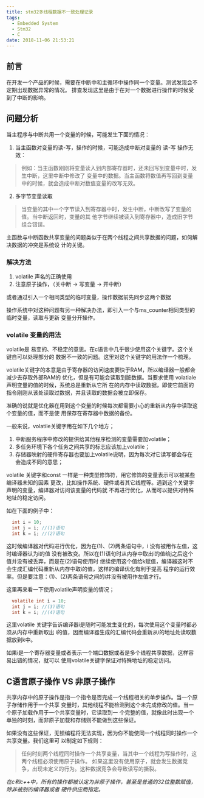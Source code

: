 ```yaml
---
title: stm32多线程数据不一致处理记录
tags:
  - Embedded System
  - Stm32
  - C
date: 2018-11-06 21:53:21
---
```


## 前言

在开发一个产品的时候，需要在中断中和主循环中操作同一个变量。测试发现会不定期出现数据异常的情况。
排查发现这里是由于在对一个数据进行操作的时候受到了中断的影响。

<!--more-->

## 问题分析

当主程序与中断共用一个变量的时候，可能发生下面的情况：

1. 当主函数对变量的读-写，操作的时候，可能造成中断对变量的 读-写 操作无效：

> 例如：当主函数刚刚将变量读入到内部寄存器时，还未回写到变量中时，发生中断，这里中断中修改了
变量中的数据。当主函数将数值再写回到变量中的时候，就会造成中断对数值变量的改写无效。

2. 多字节变量读取

> 当变量的其中一个字节读入到寄存器中时，发生中断，中断改写了变量的值。当中断返回时，变量的其
他字节继续被读入到寄存器中，造成旧字节组合错误。

主函数与中断函数共享变量的问题类似于在两个线程之间共享数据的问题，如何解决数据的冲突是系统设
计的关键。

### 解决方法

1. volatile 声名的正确使用
2. 注意原子操作，（关中断 -> 写变量 -> 开中断）

或者通过引入一个相同类型的临时变量，操作数据前先同步这两个数据

操作系统中对这种问题有另一种解决办法，即引入一个与ms_counter相同类型的临时变量，读取与更新
变量分开操作。

### volatile 变量的用法

volatile是 易变的、不稳定的意思。在c语言中几乎很少使用这个关键字。这个关键自可以处理部分的
数据不一致的问题。这里对这个关键字的用法作一个梳理。

volatile关键字的本意是由于寄存器的访问速度要快于RAM，所以编译器一般都会减少去存取外部RAM的
优化，但是有可能会读取到脏数据。当要求使用 volatiale 声明变量的值的时候，系统总是重新从它所
在的内存中读取数据，即使它前面的指令刚刚从该处读取过数据，并且读取的数据会被立即保存。

准确的说就是优化器在用到这个变量的时候每次都需要小心的重新从内存中读取这个变量的值，而不是使
用保存在寄存器中数据的备份。

一般来说，volatile关键字用在如下几个地方；

  1. 中断服务程序中修改的提供给其他程序检测的变量需要加volatile；
  2. 多任务环境下各个任务之间共享的标志应该加上volatile；
  3. 存储器映射的硬件寄存器也要加上volatile说明，因为每次对它读写都会存在会造成不同的意思；

volatile 关键字和const 一样是一种类型修饰符，用它修饰的变量表示可以被某些编译器未知的因素
更改，比如操作系统、硬件或者其它线程等。遇到这个关键字声明的变量，编译器对访问该变量的代码就
不再进行优化，从而可以提供对特殊地址的稳定访问。

如在下面的例子中：
```C
  int i = 10;
  int j = i; //(1)语句
  int k = i; //(2)语句
```
这时候编译器对代码进行优化，因为在(1)、(2)两条语句中，i 没有被用作左值，这时编译器认为i的值
没有被改变。所以在(1)语句时从内存中取出i的值给j之后这个值并没有被丢弃，而是在(2)语句使用时
继续使用这个值给k赋值，编译器这时不会生成汇编代码重新从内存中取i的值，这样的编译优化有利于提高
程序的运行效率。但是要注意：(1)、(2)两条语句之间的i并没有被用作左值才行。

这里再来看一下使用volatile声明变量的情况；
```C
  volatile int i = 10;
  int j = i; //(3)语句
  int k = i; //(4)语句
```

这里volatile 关键字告诉编译器i是随时可能发生变化的，每次使用这个变量时都必须从内存中重新取出
i的值，因而编译器生成的汇编代码会重新从i的地址处读取数据放到k中。

如果i是一个寄存器变量或者表示一个端口数据或者是多个线程共享数据，这样容易出错的情况，就可以
使用volatile关键字保证对特殊地址的稳定访问。

## C语言原子操作 VS 非原子操作

共享内存中的原子操作是指一个指令是否完成一个线程相关的单步操作。当一个原子存储作用于一个共享
变量时，其他线程不能检测到这个未完成修改的值。当一个原子加载作用于一个共享变量时，它读取到一
个完整的值，就像此时出现一个单独的时刻，而非原子加载和存储则不能做到这些保证。

如果没有这些保证，无锁编程将无法实现，因为你不能使同一个线程同时操作一个共享变量。我们这里可
以制定如下规则：

> 任何时刻两个线程同时操作一个共享变量，当其中一个线程为写操作时，这两个线程必须使用原子操作。
如果这里没有使用原子，就会发生数据竞争，出现未定义的行为。这种数据竞争会导致读写的撕裂。

*在c和c++中，所有的操作都被认定为非原子操作，甚至是普通的32位整数赋值，除非被别的编译器或者
硬件供应商指定。*
